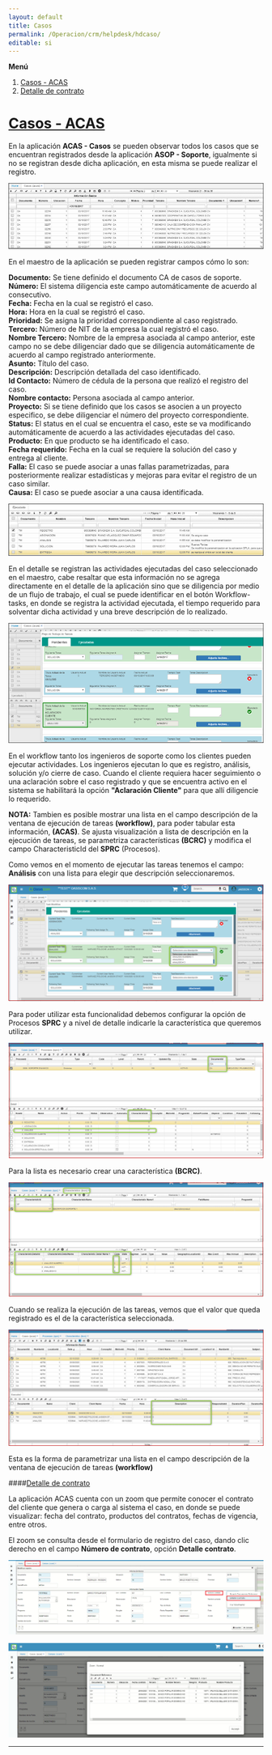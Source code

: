 ```yaml
---
layout: default
title: Casos
permalink: /Operacion/crm/helpdesk/hdcaso/
editable: si
---
```


**Menú**
1. [Casos - ACAS](https://docs.oasiscom.com/Operacion/crm/helpdesk/hdcaso/casos---acas)
2. [Detalle de contrato](https://docs.oasiscom.com/Operacion/crm/helpdesk/hdcaso/Detalle-de-contrato)


# [Casos - ACAS](https://docs.oasiscom.com/Operacion/crm/helpdesk/hdcaso/casos---acas)

En la aplicación **ACAS - Casos** se pueden observar todos los casos que se encuentran registrados desde la aplicación **ASOP - Soporte**, igualmente si no se registran desde dicha aplicación, en esta misma se puede realizar el registro.

![](ACASmaestro.png)

En el maestro de la aplicación se pueden registrar campos cómo lo son:

**Documento:** Se tiene definido el documento CA de casos de soporte.  
**Número:** El sistema diligencia este campo automáticamente de acuerdo al consecutivo.  
**Fecha:** Fecha en la cual se registró el caso.  
**Hora:** Hora en la cual se registró el caso.  
**Prioridad:** Se asigna la prioridad correspondiente al caso registrado.  
**Tercero:** Número de NIT de la empresa la cual registró el caso.  
**Nombre Tercero:** Nombre de la empresa asociada al campo anterior, este campo no se debe diligenciar dado que se diligencia automáticamente de acuerdo al campo registrado anteriormente.  
**Asunto:** Título del caso.  
**Descripción:** Descripción detallada del caso identificado.  
**Id Contacto:** Número de cédula de la persona que realizó el registro del caso.  
**Nombre contacto:** Persona asociada al campo anterior.  
**Proyecto:** Si se tiene definido que los casos se asocien a un proyecto especifico, se debe diligenciar el número del proyecto correspondiente.  
**Status:** El status en el cual se encuentra el caso, este se va modificando automáticamente de acuerdo a las actividades ejecutadas del caso.  
**Producto:** En que producto se ha identificado el caso.  
**Fecha requerido:** Fecha en la cual se requiere la solución del caso y entrega al cliente.  
**Falla:** El caso se puede asociar a unas fallas parametrizadas, para posteriormente realizar estadísticas y mejoras para evitar el registro de un caso similar.  
**Causa:** El caso se puede asociar a una causa identificada.  

![](ACASdetalle.png)

En el detalle se registran las actividades ejecutadas del caso seleccionado en el maestro, cabe resaltar que esta información no se agrega directamente en el detalle de la aplicación sino que se diligencia por medio de un flujo de trabajo, el cual se puede identificar en el botón Workflow-tasks, en donde se registra la actividad ejecutada, el tiempo requerido para solventar dicha actividad y una breve descripción de lo realizado.  

![](ACAStaskworkflow.png)

En el workflow tanto los ingenieros de soporte como los clientes pueden ejecutar actividades. Los ingenieros ejecutan lo que es registro, análisis, solución y/o cierre de caso. Cuando el cliente requiera hacer seguimiento o una aclaración sobre el caso registrado y que se encuentra activo en el sistema se habilitará la opción **"Aclaración Cliente"** para que allí diligencie lo requerido.  

**NOTA:** Tambien es posible mostrar una lista en el campo descripción de la ventana de ejecución de tareas **(workflow)**, para poder tabular esta información, **(ACAS)**. Se ajusta visualización a lista de descripción en la ejecución de tareas, se parametriza características **(BCRC)** y modifica el campo CharacteristicId del **SPRC** (Procesos).  

Como vemos en el momento de ejecutar las tareas tenemos el campo: **Análisis** con una lista para elegir que descripción seleccionaremos.  

![](acas1.png)  

Para poder utilizar esta funcionalidad debemos configurar la opción de Procesos **SPRC** y a nivel de detalle indicarle la característica que queremos utilizar.  

![](acas2.png)  

Para la lista es necesario crear una característica **(BCRC)**.  

![](acas3.png)  

Cuando se realiza la ejecución de las tareas, vemos que el valor que queda registrado es el de la característica seleccionada.  

![](acas4.png)    

Esta es la forma de parametrizar una lista en el campo descripción de la ventana de ejecución de tareas **(workflow)**  


####[Detalle de contrato](https://docs.oasiscom.com/Operacion/crm/helpdesk/hdcaso/Detalle-de-contrato)

La aplicación ACAS cuenta con un zoom que permite conocer el contrato del cliente que genera o carga al sistema el caso, en donde se puede visualizar: fecha del contrato, productos del contratos, fechas de vigencia, entre otros.  

El zoom se consulta desde el formulario de registro del caso, dando clic derecho en el campo **Número de contrato**, opción **Detalle contrato**.

![](acas5.png)    

![](acas6.png)    





*****

